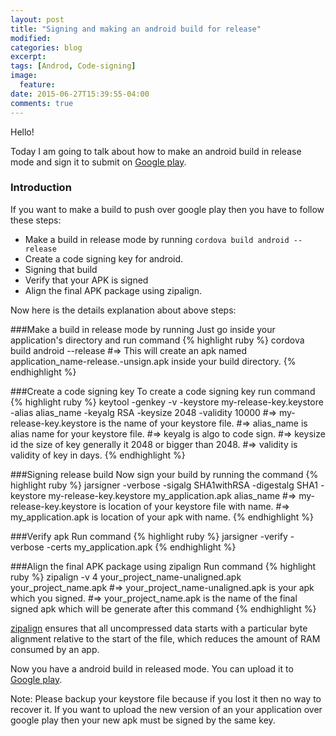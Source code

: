 ```yaml
---
layout: post
title: "Signing and making an android build for release"
modified:
categories: blog
excerpt:
tags: [Androd, Code-signing]
image:
  feature:
date: 2015-06-27T15:39:55-04:00
comments: true
---
```


Hello!

Today I am going to talk about how to make an android build in release mode and sign it to submit on [Google play](https://play.google.com/).

### Introduction
If you want to make a build to push over google play then you have to follow these steps:

* Make a build in release mode by running ``` cordova build android --release ```
* Create a code signing key for android.
* Signing that build
* Verify that your APK is signed
* Align the final APK package using zipalign.

Now here is the details explanation about above steps:

###Make a build in release mode by running
Just go inside your application's directory and run command
 {% highlight ruby %}
cordova build android --release
#=> This will create an apk named application_name-release.-unsign.apk inside your build directory.
 {% endhighlight %}

###Create a code signing key
To create a code signing key run command
 {% highlight ruby %}
 keytool -genkey -v -keystore my-release-key.keystore -alias alias_name -keyalg RSA -keysize 2048 -validity 10000
#=> my-release-key.keystore is the name of your keystore file.
#=> alias_name is alias name for your keystore file.
#=> keyalg is algo to code sign.
#=> keysize id the size of key generally it 2048 or bigger than 2048.
#=> validity is validity of key in days.
{% endhighlight %}

###Signing release build
Now sign your build by running the command
{% highlight ruby %}
jarsigner -verbose -sigalg SHA1withRSA -digestalg SHA1 -keystore my-release-key.keystore my_application.apk alias_name
#=> my-release-key.keystore is location of your keystore file with name.
#=> my_application.apk is location of your apk with name.
{% endhighlight %}

###Verify apk
Run command
{% highlight ruby %}
 jarsigner -verify -verbose -certs my_application.apk
{% endhighlight %}

###Align the final APK package using zipalign
Run command 
{% highlight ruby %}
zipalign -v 4 your_project_name-unaligned.apk your_project_name.apk
#=> your_project_name-unaligned.apk is your apk which you signed.
#=> your_project_name.apk is the name of the final signed apk which will be generate after this command
{% endhighlight %}

[zipalign](http://developer.android.com/tools/help/zipalign.html) ensures that all uncompressed data starts with a 
particular byte alignment relative to the start of the file, which reduces the amount of RAM consumed by an app.


Now you have a android build in released mode. You can upload it to [Google play](https://play.google.com/).

Note: Please backup your keystore file because if you lost it then no way to recover it. If you want to upload the new 
version of an your application over google play then your new apk must be signed by the same key.
